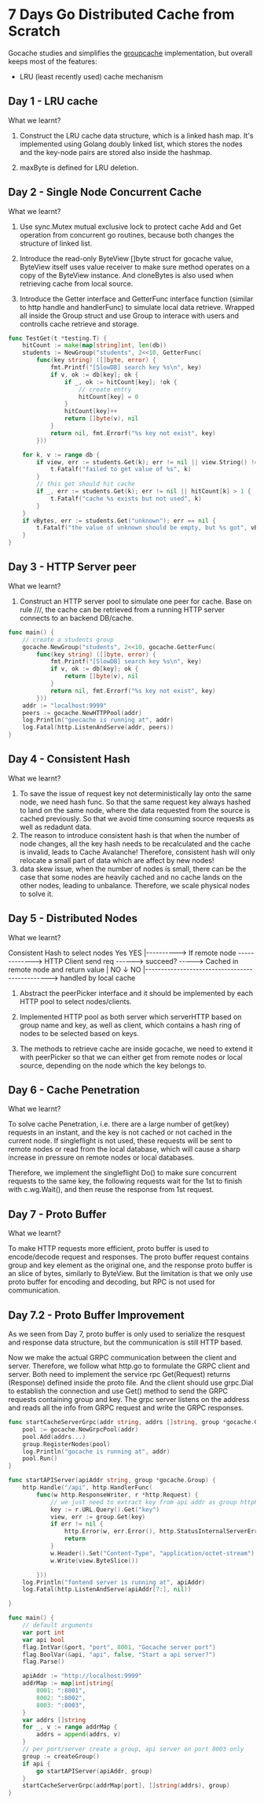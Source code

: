 # 7 Days Go Distributed Cache from Scratch

Gocache studies and simplifies the [groupcache](https://github.com/golang/groupcache) implementation, but overall keeps most of the features:

* LRU (least recently used) cache mechanism


## Day 1 - LRU cache

What we learnt?

1. Construct the LRU cache data structure, which is a linked hash map. It's implemented using Golang doubly linked list, which stores
the nodes and the key-node pairs are stored also inside the hashmap.

2. maxByte is defined for LRU deletion.

## Day 2 - Single Node Concurrent Cache

What we learnt?

1. Use sync.Mutex mutual exclusive lock to protect cache Add and Get operation from concurrent go routines, because both changes the structure of linked list.

2. Introduce the read-only ByteView []byte struct for gocache value, ByteView itself uses value receiver to make sure method operates on a copy of the ByteView instance.
And cloneBytes is also used when retrieving cache from local source.

3. Introduce the Getter interface and GetterFunc interface function (similar to http handle and handlerFunc) to simulate local data retrieve. Wrapped all inside
the Group struct and use Group to interace with users and controlls cache retrieve and storage.

```go
func TestGet(t *testing.T) {
	hitCount := make(map[string]int, len(db))
	students := NewGroup("students", 2<<10, GetterFunc(
		func(key string) ([]byte, error) {
			fmt.Printf("[SlowDB] search key %s\n", key)
			if v, ok := db[key]; ok {
				if _, ok := hitCount[key]; !ok {
					// create entry
					hitCount[key] = 0
				}
				hitCount[key]++
				return []byte(v), nil
			}
			return nil, fmt.Errorf("%s key not exist", key)
		}))

	for k, v := range db {
		if view, err := students.Get(k); err != nil || view.String() != v {
			t.Fatalf("failed to get value of %s", k)
		}
		// this get should hit cache
		if _, err := students.Get(k); err != nil || hitCount[k] > 1 {
			t.Fatalf("cache %s exists but not used", k)
		}
	}
	if vBytes, err := students.Get("unknown"); err == nil {
		t.Fatalf("the value of unknown should be empty, but %s got", vBytes)
	}
}
```

## Day 3 - HTTP Server peer

What we learnt?

1. Construct an HTTP server pool to simulate one peer for cache. Base on rule /<basepath>/<groupname>/<key>,
the cache can be retrieved from a running HTTP server connects to an backend DB/cache.

```go
func main() {
	// create a students group
	gocache.NewGroup("students", 2<<10, gocache.GetterFunc(
		func(key string) ([]byte, error) {
			fmt.Printf("[SlowDB] search key %s\n", key)
			if v, ok := db[key]; ok {
				return []byte(v), nil
			}
			return nil, fmt.Errorf("%s key not exist", key)
		}))
	addr := "localhost:9999"
	peers := gocache.NewHTTPPool(addr)
	log.Println("geecache is running at", addr)
	log.Fatal(http.ListenAndServe(addr, peers))
}
```


## Day 4 - Consistent Hash

What we learnt?

1. To save the issue of request key not deterministically lay onto the same node, we need
hash func. So that the same request key always hashed to land on the same node, where
the data requested from the source is cached previously. So that we avoid time consuming source
requests as well as redadunt data.
2. The reason to introduce consistent hash is that when the number of node changes, all the key
hash needs to be recalculated and the cache is invalid, leads to Cache Avalanche! Therefore,
consistent hash will only relocate a small part of data which are affect by new nodes!
3. data skew issue, when the number of nodes is small, there can be the case that some nodes
are heavily cached and no cache lands on the other nodes, leading to unbalance. Therefore, we
scale physical nodes to solve it.

## Day 5 - Distributed Nodes

What we learnt?

Consistent Hash to select nodes      Yes                                              YES
    |----------> If remote node -------------> HTTP Client send req ------> succeed? -----> Cached in remote node and return value
                    |  NO                                                      ↓ NO 
                    |-----------------------------------------------> handled by local cache

1. Abstract the peerPicker interface and it should be implemented by each HTTP pool to select nodes/clients.

2. Implemented HTTP pool as both server which serverHTTP based on group name and key, as well as client, which contains a hash ring of nodes to be
selected based on keys.

3. The methods to retrieve cache are inside gocache, we need to extend it with peerPicker so that we can either get from
remote nodes or local source, depending on the node which the key belongs to.

## Day 6 - Cache Penetration

What we learnt?

To solve cache Penetration, i.e. there are a large number of get(key) requests in an instant,
and the key is not cached or not cached in the current node. If singleflight is not used, these
requests will be sent to remote nodes or read from the local database, which will cause a sharp increase
in pressure on remote nodes or local databases.

Therefore, we implement the singleflight Do() to make sure concurrent requests to the same key,
the following requests wait for the 1st to finish with c.wg.Wait(), and then reuse the response from 1st request.

## Day 7 - Proto Buffer

What we learnt?

To make HTTP requests more efficient, proto buffer is used to encode/decode request and responses.
The proto buffer request contains group and key element as the original one, and the response proto
buffer is an slice of bytes, similarly to ByteView. But the limitation is that we only use proto
buffer for encoding and decoding, but RPC is not used for communication.

## Day 7.2 - Proto Buffer Improvement

As we seen from Day 7, proto buffer is only used to serialize the resquest and response data
structure, but the communication is still HTTP based.

Now we make the actual GRPC communication
between the client and server. Therefore, we follow what http.go to formulate the GRPC client
and server. Both need to implement the service rpc Get(Request) returns (Response) defined
inside the proto file.
And the client should use grpc.Dial to establish the connection and use Get() method to send
the GRPC requests containing group and key. The grpc server listens on the address and reads
all the info from GRPC request and write the GRPC responses.

```go
func startCacheServerGrpc(addr string, addrs []string, group *gocache.Group) {
	pool := gocache.NewGrpcPool(addr)
	pool.Add(addrs...)
	group.RegisterNodes(pool)
	log.Println("gocache is running at", addr)
	pool.Run()
}

func startAPIServer(apiAddr string, group *gocache.Group) {
	http.Handle("/api", http.HandlerFunc(
		func(w http.ResponseWriter, r *http.Request) {
			// we just need to extract key from api addr as group httpPool has its parse /<basepath>/<groupname>/<key> required
			key := r.URL.Query().Get("key")
			view, err := group.Get(key)
			if err != nil {
				http.Error(w, err.Error(), http.StatusInternalServerError)
				return
			}
			w.Header().Set("Content-Type", "application/octet-stream")
			w.Write(view.ByteSlice())

		}))
	log.Println("fontend server is running at", apiAddr)
	log.Fatal(http.ListenAndServe(apiAddr[7:], nil))

}

func main() {
	// default arguments
	var port int
	var api bool
	flag.IntVar(&port, "port", 8001, "Gocache server port")
	flag.BoolVar(&api, "api", false, "Start a api server?")
	flag.Parse()

	apiAddr := "http://localhost:9999"
	addrMap := map[int]string{
		8001: ":8001",
		8002: ":8002",
		8003: ":8003",
	}
	var addrs []string
	for _, v := range addrMap {
		addrs = append(addrs, v)
	}
	// per port/server create a group, api server on port 8003 only
	group := createGroup()
	if api {
		go startAPIServer(apiAddr, group)
	}
	startCacheServerGrpc(addrMap[port], []string(addrs), group)
}
```
